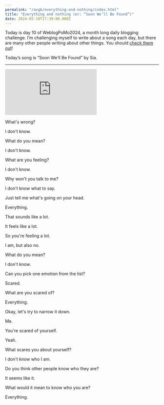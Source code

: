 ```yaml
---
permalink: "/avgb/everything-and-nothing/index.html"
title: "Everything and nothing (or: “Soon We’ll Be Found”)"
date: 2024-05-10T17:39:00.000Z
---
```


Today is day 10 of WeblogPoMo2024, a month long daily blogging challenge. I’m challenging myself to write about a song each day, but there are many other people writing about other things. You should [check them out](https://weblog.anniegreens.lol/weblog-posting-month-2024/participators)!

Today’s song is “Soon We’ll Be Found” by Sia.

* * *
<iframe class="youtube" src="https://www.youtube.com/embed/t1x8DMfbYN4?si=cMAPN2HXBynciNn8" title="YouTube video player" frameborder="0" allow="accelerometer; autoplay; clipboard-write; encrypted-media; gyroscope; picture-in-picture; web-share" referrerpolicy="strict-origin-when-cross-origin" allowfullscreen></iframe>

What's wrong?

I don't know.

What do you mean?

I don't know.

What are you feeling?

I don't know.

Why won't you talk to me?

I don't know what to say.

Just tell me what's going on your head.

Everything.

That sounds like a lot.

It feels like a lot.

So you're feeling a lot.

I am, but also no.

What do you mean?

I don't know.

Can you pick one emotion from the list?

Scared.

What are you scared of?

Everything.

Okay, let's try to narrow it down.

Me.

You're scared of yourself.

Yeah.

What scares you about yourself?

I don't know who I am.

Do you think other people know who they are?

It seems like it.

What would it mean to know who you are?

Everything.
